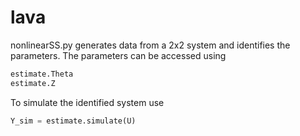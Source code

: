 # lava

nonlinearSS.py generates data from a 2x2 system and identifies the parameters. 
The parameters can be accessed using 
```python
estimate.Theta 
estimate.Z
```

To simulate the identified system use
```python
Y_sim = estimate.simulate(U)
```
